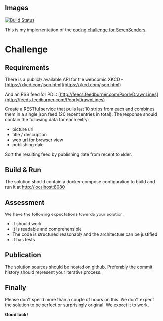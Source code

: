 Images
---

[![Build Status](https://travis-ci.com/lmouline/2021-7Senders.svg?branch=main)](https://travis-ci.com/lmouline/2021-7Senders)


This is my implementation of the [coding challenge for SevenSenders](https://www.notion.so/Coding-challenge-f9c8f64da34e4d1998298ca2b579effa).


# Challenge

## Requirements

There is a publicly available API for the webcomic XKCD – [https://xkcd.com/json.html](https://xkcd.com/json.html)

And an RSS feed for PDL: [http://feeds.feedburner.com/PoorlyDrawnLines](http://feeds.feedburner.com/PoorlyDrawnLines)

Create a RESTful service that pulls last 10 strips from each and combines them in a single json feed (20 recent entries in total). The response should contain the following data for each entry:

- picture url
- title / description
- web url for browser view
- publishing date

Sort the resulting feed by publishing date from recent to older.

## Build & Run

The solution should contain a docker-compose configuration to build and run it at [http://localhost:8080](http://localhost:8080)

## Assessment

We have the following expectations towards your solution.

- It should work
- It is readable and comprehensible
- The code is structured reasonably and the architecture can be justified
- It has tests

## Publication

The solution sources should be hosted on github. Preferably the commit history should represent your iterative process.

## Finally

Please don't spend more than a couple of hours on this. We don't expect the solution to be perfect or surprisingly original. We expect it to work.

**Good luck!**

